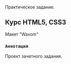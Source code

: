 Практическое задание.

## Курс HTML5, CSS3

Макет "Waxom"


### `Аннотация`

Проект зачетного задания.